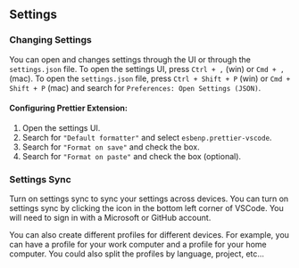 ## Settings

### Changing Settings

You can open and changes settings through the UI or through the `settings.json` file. To open the settings UI, press `Ctrl + ,` (win) or `Cmd + ,` (mac). To open the `settings.json` file, press `Ctrl + Shift + P` (win) or `Cmd + Shift + P` (mac) and search for `Preferences: Open Settings (JSON)`.

#### Configuring Prettier Extension:

1. Open the settings UI.
2. Search for `"Default formatter"` and select `esbenp.prettier-vscode`.
3. Search for `"Format on save"` and check the box.
4. Search for `"Format on paste"` and check the box (optional).

### Settings Sync

Turn on settings sync to sync your settings across devices. You can turn on settings sync by clicking the icon in the bottom left corner of VSCode. You will need to sign in with a Microsoft or GitHub account.

You can also create different profiles for different devices. For example, you can have a profile for your work computer and a profile for your home computer. You could also split the profiles by language, project, etc...